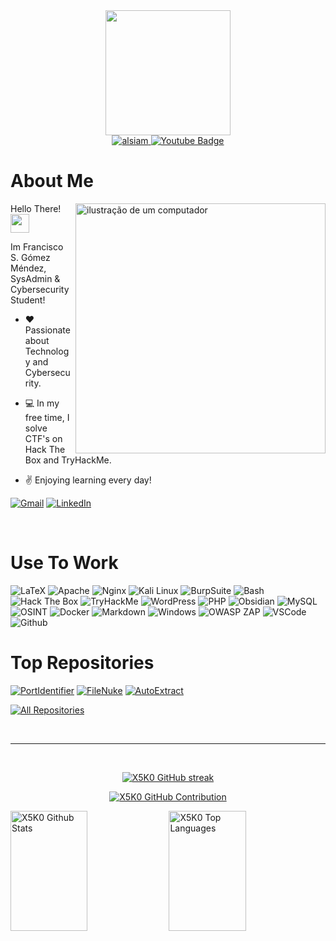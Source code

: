 <div id="header" align="center">
  <img src="https://media1.giphy.com/media/v1.Y2lkPTc5MGI3NjExbnB0d2FwbnUwdnQzdHk5c3IxejljZXIxaDBsYXNzbDR3cHk4NnZ2bSZlcD12MV9pbnRlcm5hbF9naWZfYnlfaWQmY3Q9cw/WFZvB7VIXBgiz3oDXE/giphy.gif" width="200"/>
</div>

<div align="center">

 <a href="https://www.linkedin.com/in/franciscosenengomezmendez/" target="_blank">
  <img src="https://img.shields.io/badge/LinkedIn-0077B5?style=for-the-badge&logo=linkedin&logoColor=white" alt="alsiam"/>
 </a>
<a href="https://www.youtube.com/@franciscosenengomezmendez3998" target="_blank">
    <img src="https://img.shields.io/badge/YouTube-red?style=for-the-badge&logo=youtube&logoColor=white" alt="Youtube Badge"/>
  </a>
  

</div>

# About Me
<img src="https://raw.githubusercontent.com/MicaelliMedeiros/micaellimedeiros/master/image/computer-illustration.png" alt="ilustração de um computador" min-width="400px" max-width="400px" width="400px" align="right">

<p align="left"> 
  Hello There! <img src="https://media.giphy.com/media/hvRJCLFzcasrR4ia7z/giphy.gif" width="30px"/>
  
  Im Francisco S. Gómez Méndez, SysAdmin & Cybersecurity Student!
</p>

- :heart: Passionate about Technology and Cybersecurity.

- :computer: In my free time, I solve CTF's on Hack The Box and TryHackMe.

- :v: Enjoying learning every day!

<p align="left">
  <a href="mailto:xeskodg1997@gmail.com" title="Gmail">
  <img src="https://img.shields.io/badge/-Gmail-FF0000?style=flat-square&labelColor=FF0000&logo=gmail&logoColor=white&link=LINK-DO-SEU-GMAIL" alt="Gmail"/></a>
  <a href="https://www.linkedin.com/in/franciscosenengomezmendez/" title="LinkedIn">
  <img src="https://img.shields.io/badge/-Linkedin-0e76a8?style=flat-square&logo=Linkedin&logoColor=white&link=LINK-DO-SEU-LINKEDIN" alt="LinkedIn"/></a>
  
</p>
<br>

# Use To Work

![LaTeX](https://img.shields.io/badge/LaTeX-blue?style=for-the-badge&logo=appveyor&labelColor=black)
![Apache](https://img.shields.io/badge/apache-orange?style=for-the-badge&logo=apache&labelColor=black)
![Nginx](https://img.shields.io/badge/nginx-3C873A?style=for-the-badge&logo=nginx&labelColor=black)
![Kali Linux](https://img.shields.io/badge/Kali%20Linux-20232A?style=for-the-badge&logo=kalilinux&labelColor=20232A)
![BurpSuite](https://img.shields.io/badge/Burp%20Suite-FF6633?style=for-the-badge&logo=burpsuite&labelColor=black)
![Bash](https://img.shields.io/badge/Bash-black?style=for-the-badge&logo=gnubash&logoColor=white&labelColor=black)
![Hack The Box](https://img.shields.io/badge/Hack%20The%20Box-%239FEF00?style=for-the-badge&logo=hackthebox&labelColor=black)
![TryHackMe](https://img.shields.io/badge/TryHackMe-%23212C42?style=for-the-badge&logo=tryhackme&labelColor=black)
![WordPress](https://img.shields.io/badge/WordPress-%2321759B?style=for-the-badge&logo=wordpress&labelColor=black)
![PHP](https://img.shields.io/badge/PHP-CC6699?style=for-the-badge&logo=php&logoColor=white&labelColor=CC6699)
![Obsidian](https://img.shields.io/badge/Obsidian-%237C3AED?style=for-the-badge&logo=obsidian&logoColor=white&labelColor=black)
![MySQL](https://img.shields.io/badge/MySQL-092749?style=for-the-badge&logo=mysql&logoColor=white&labelColor=black)
![OSINT](https://img.shields.io/badge/OSINT-563D7C?style=for-the-badge&logo=googlemaps&logoColor=white&labelColor=black)
![Docker](https://img.shields.io/badge/Docker-%232496ED?style=for-the-badge&logo=docker&logoColor=white&labelColor=black)
![Markdown](https://img.shields.io/badge/Markdown-000000?style=for-the-badge&logo=markdown&logoColor=white)
![Windows](https://img.shields.io/badge/Windows-593D88?style=for-the-badge&logo=windows&logoColor=white&labelColor=593D88)
![OWASP ZAP](https://img.shields.io/badge/OWASP%20ZAP-FF4154?style=for-the-badge&logo=zap&logoColor=white&labelColor=black)
![VSCode](https://img.shields.io/badge/Visual_Studio-0078d7?style=for-the-badge&logo=visual%20studio&logoColor=white)
![Github](https://img.shields.io/badge/github-F05032?style=for-the-badge&logo=github&logoColor=white)

# Top Repositories
[![PortIdentifier](https://github-readme-stats.vercel.app/api/pin/?username=X5K0&repo=PortIdentifier&border_color=7F3FBF&bg_color=0D1117&title_color=C9D1D9&text_color=8B949E&icon_color=7F3FBF)](https://github.com/X5K0/PortIdentifier)
[![FileNuke](https://github-readme-stats.vercel.app/api/pin/?username=X5K0&repo=fileNuke&border_color=7F3FBF&bg_color=0D1117&title_color=C9D1D9&text_color=8B949E&icon_color=7F3FBF)](https://github.com/X5K0/FileNuke)
[![AutoExtract]()](https://github.com/X5K0/AutoExtract)

<p align="left">
  <a href="https://github.com/X5K0?tab=repositories" target="_blank"><img alt="All Repositories" title="All Repositories" src="https://img.shields.io/badge/-All%20Repos-2962FF?style=for-the-badge&logo=koding&logoColor=white"/></a>
</p>

<br/>
<hr/>
<br/>

<p align="center">
  <a href="https://github.com/X5K0">
    <img src="https://github-readme-streak-stats.herokuapp.com/?user=X5K0&theme=radical&border=7F3FBF&background=0D1117" alt="X5K0 GitHub streak"/>
  </a>
</p>

<p align="center">
  <a href="https://github.com/X5K0">
    <img src="https://github-profile-summary-cards.vercel.app/api/cards/profile-details?username=X5K0&theme=radical" alt="X5K0 GitHub Contribution"/>
  </a>
</p>

<a> 
    <a href="https://github.com/X5K0"><img alt="X5K0 Github Stats" src="https://denvercoder1-github-readme-stats.vercel.app/api?username=X5K0&show_icons=true&count_private=true&theme=react&border_color=7F3FBF&bg_color=0D1117&title_color=F85D7F&icon_color=F8D866" height="192px" width="49.5%"/></a>
  <a href="https://github.com/X5K0"><img alt="X5K0 Top Languages" src="https://denvercoder1-github-readme-stats.vercel.app/api/top-langs/?username=X5K0&langs_count=8&layout=compact&theme=react&border_color=7F3FBF&bg_color=0D1117&title_color=F85D7F&icon_color=F8D866%22" height="192px" width="49.5%"/></a>
  <br/>
</a>
